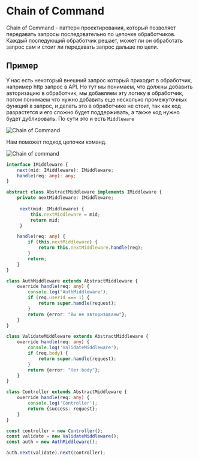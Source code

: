 # Chain of Command

Chain of Command - паттерн проектирования, который позволяет передавать запросы последовательно по цепочке обработчиков. Каждый последующий обработчик решает, может ли он обработать запрос сам и стоит ли передавать запрос дальше по цепи.

## Пример

У нас есть некоторый внешний запрос который приходит в обработчик, например http запрос в API. Но тут мы понимаем, что должны добавить авторизацию в обработчик, мы добавляем эту логику в обработчик, потом понимаем что нужно добавить еще несколько промежуточных функций в запрос, и делать это в обработчике не стоит, так как код разрастется и его сложно будет поддерживать, а также код нужно будет дублировать. По сути это и есть `Middleware`

![Chain of Command](coc1.png)

Нам поможет подход цепочки команд.

![Chain of command](coc2.png)

```ts
interface IMiddleware {
	next(mid: IMiddleware): IMiddleware;
	handle(req: any): any;
}

abstract class AbstractMiddleware implements IMiddleware {
	private nextMiddleware: IMiddleware;
	
	 next(mid: IMiddleware) {
		 this.nextMiddleware = mid;
		 return mid;
	 }

	handle(req: any) {
		if (this.nextMiddleware) {
			return this.nextMiddleware.handle(req);
		}
		return;
	}
}

class AuthMiddleware extends AbstractMiddleware {
	override handle(req: any) {
		console.log('AuthMiddleware');
		if (req.userId === 1) {
			return super.handle(request);
		}
		return {error: "Вы не авторизованы"};
	}
}

class ValidateMiddleware extends AbstractMiddleware {
	override handle(req: any) {
		console.log('ValidateMiddleware');
		if (req.body) {
			return super.handle(request);
		}
		return {error: "Нет body"};
	}
}

class Controller extends AbstractMiddleware {
	override handle(req: any) {
		console.log('Controller');
		return {success: request};
	}
}

const controller = new Controller();
const validate = new ValidateMiddleware();
const auth = new AuthMiddleware();

auth.next(validate).next(controller);
```